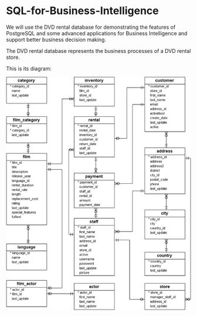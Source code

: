 # SQL-for-Business-Intelligence

We will use the DVD rental database for demonstrating the features of PostgreSQL and some advanced applications for Business Intelligence and support better business decision making.

The DVD rental database represents the business processes of a DVD rental store. 

This is its diagram:

![](Data%20and%20diagram/dvd-rental-sample-database-diagram.png)
